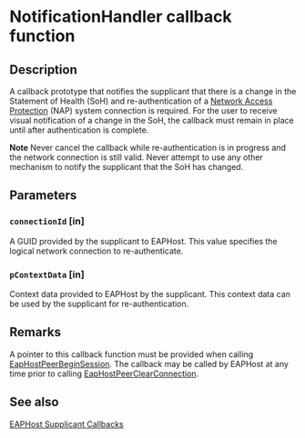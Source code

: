 # NotificationHandler callback function

## Description

A callback prototype that notifies the supplicant that there is a change in the Statement of Health (SoH) and re-authentication of a [Network Access Protection](https://learn.microsoft.com/windows/desktop/NAP/network-access-protection-start-page) (NAP) system connection is required. For the user to receive visual notification of a change in the SoH, the callback must remain in place until after authentication is complete.

**Note** Never cancel the callback while re-authentication is in progress and the network connection is still valid. Never attempt to use any other mechanism to notify the supplicant that the SoH has changed.

## Parameters

### `connectionId` [in]

A GUID provided by the supplicant to EAPHost. This value specifies the logical network connection to re-authenticate.

### `pContextData` [in]

Context data provided to EAPHost by the supplicant. This context data can be used by the supplicant for re-authentication.

## Remarks

A pointer to this callback function must be provided when calling [EapHostPeerBeginSession](https://learn.microsoft.com/previous-versions/windows/desktop/api/eappapis/nf-eappapis-eaphostpeerbeginsession). The callback may be called by EAPHost at any time prior to calling [EapHostPeerClearConnection](https://learn.microsoft.com/previous-versions/windows/desktop/api/eappapis/nf-eappapis-eaphostpeerclearconnection).

## See also

[EAPHost Supplicant Callbacks](https://learn.microsoft.com/windows/win32/eaphost/eap-host-supplicant-callbacks)